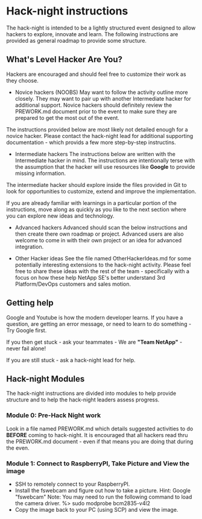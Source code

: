 # Hack-night instructions

The hack-night is intended to be a lightly structured event designed to allow hackers to explore, innovate and learn.  The following instructions are provided as general roadmap to provide some structure.

## What's Level Hacker Are You?
Hackers are encouraged and should feel free to customize their work as they choose.

* Novice hackers (NOOBS)
May want to follow the activity outline more closely. They may want to pair up with another Intermediate hacker for additional support.  Novice hackers should definitely review the PREWORK.md document prior to the event to make sure they are prepared to get the most out of the event.

The instructions provided below are most likely not detailed enough for a novice hacker.  Please contact the hack-night lead for additional supporting documentation - which provids a few more step-by-step instructins.

* Intermediate hackers
The instructions below are written with the Intermediate hacker in mind.  The instructions are intentionally terse with the assumption that the hacker will use resources like **Google** to provide missing information.  

The intermediate hacker should explore inside the files provided in Git to look for opportunities to customize, extend and improve the implementation.

If you are already familiar with learnings in a particular portion of the instructions, move along as quickly as you like to the next section where you can explore new ideas and technology.    

* Advanced hackers
Advanced should scan the below instructions and then create there own roadmap or project.  Advanced users are also welcome to come in with their own project or an idea for advanced integration.

* Other Hacker ideas
See the file named OtherHackerIdeas.md for some potentially interesting extensions to the hack-night activity.  Please feel free to share these ideas with the rest of the team - specifically with a focus on how these help NetApp SE's better understand 3rd Platform/DevOps customers and sales motion.  

## Getting help
Google and Youtube is how the modern developer learns.  If you have a question, are getting an error message, or need to learn to do something - Try Google first.

If you then get stuck - ask your teammates - We are **"Team NetApp"** - never fail alone!

If you are still stuck - ask a hack-night lead for help.

## Hack-night Modules
The hack-night instructions are divided into modules to help provide structure and to help the hack-night leaders assess progress.

### Module 0: Pre-Hack Night work
Look in a file named PREWORK.md which details suggested activities to do **BEFORE** coming to hack-night.  It is encouraged that all hackers read thru the PREWORK.md document - even if that means you are doing that during the even.  

### Module 1: Connect to RaspberryPI, Take Picture and View the image
* SSH to remotely connect to your RaspberryPI.
* Install the fswebcam and figure out how to take a picture.
Hint: Google "fswebcam"
Note: You may need to run the following command to load the camera driver.
%> sudo modprobe bcm2835-v4l2
* Copy the image back to your PC (using SCP) and view the image.
